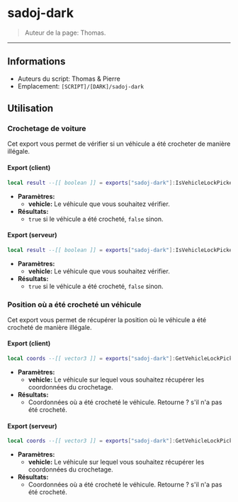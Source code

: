 # sadoj-dark

> Auteur de la page: Thomas.

---

## Informations

* Auteurs du script: Thomas & Pierre
* Emplacement: `[SCRIPT]/[DARK]/sadoj-dark`

## Utilisation

### Crochetage de voiture

Cet export vous permet de vérifier si un véhicule a été crocheter de manière illégale.

<!-- tabs:start -->

#### **Export (client)**

```lua
local result --[[ boolean ]] = exports["sadoj-dark"]:IsVehicleLockPicked(vehicle --[[ Vehicle ]])
```

* **Paramètres:**
  * **vehicle:** Le véhicule que vous souhaitez vérifier.
* **Résultats:**
  * `true` si le véhicule a été crocheté, `false` sinon.

#### **Export (serveur)**

```lua
local result --[[ boolean ]] = exports["sadoj-dark"]:IsVehicleLockPicked(vehicle --[[ Vehicle ]])
```

* **Paramètres:**
  * **vehicle:** Le véhicule que vous souhaitez vérifier.
* **Résultats:**
  * `true` si le véhicule a été crocheté, `false` sinon.

<!-- tabs:end -->

### Position où a été crocheté un véhicule

Cet export vous permet de récupérer la position où le véhicule a été crocheté de manière illégale.

<!-- tabs:start -->

#### **Export (client)**

```lua
local coords --[[ vector3 ]] = exports["sadoj-dark"]:GetVehicleLockPickingPosition(vehicle --[[ Vehicle ]])
```

* **Paramètres:**
  * **vehicle:** Le véhicule sur lequel vous souhaitez récupérer les coordonnées du crochetage.
* **Résultats:**
  * Coordonnées où a été crocheté le véhicule. Retourne ? s'il n'a pas été crocheté.

#### **Export (serveur)**

```lua
local coords --[[ vector3 ]] = exports["sadoj-dark"]:GetVehicleLockPickingPosition(vehicle --[[ Vehicle ]])
```

* **Paramètres:**
  * **vehicle:** Le véhicule sur lequel vous souhaitez récupérer les coordonnées du crochetage.
* **Résultats:**
  * Coordonnées où a été crocheté le véhicule. Retourne ? s'il n'a pas été crocheté.

<!-- tabs:end -->

